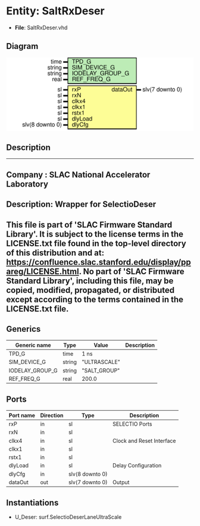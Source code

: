 # Entity: SaltRxDeser

- **File**: SaltRxDeser.vhd
## Diagram

![Diagram](SaltRxDeser.svg "Diagram")
## Description

-----------------------------------------------------------------------------
 Company    : SLAC National Accelerator Laboratory
-----------------------------------------------------------------------------
 Description: Wrapper for SelectioDeser
-----------------------------------------------------------------------------
 This file is part of 'SLAC Firmware Standard Library'.
 It is subject to the license terms in the LICENSE.txt file found in the
 top-level directory of this distribution and at:
    https://confluence.slac.stanford.edu/display/ppareg/LICENSE.html.
 No part of 'SLAC Firmware Standard Library', including this file,
 may be copied, modified, propagated, or distributed except according to
 the terms contained in the LICENSE.txt file.
-----------------------------------------------------------------------------
## Generics

| Generic name    | Type   | Value        | Description |
| --------------- | ------ | ------------ | ----------- |
| TPD_G           | time   | 1 ns         |             |
| SIM_DEVICE_G    | string | "ULTRASCALE" |             |
| IODELAY_GROUP_G | string | "SALT_GROUP" |             |
| REF_FREQ_G      | real   | 200.0        |             |
## Ports

| Port name | Direction | Type            | Description               |
| --------- | --------- | --------------- | ------------------------- |
| rxP       | in        | sl              | SELECTIO Ports            |
| rxN       | in        | sl              |                           |
| clkx4     | in        | sl              | Clock and Reset Interface |
| clkx1     | in        | sl              |                           |
| rstx1     | in        | sl              |                           |
| dlyLoad   | in        | sl              | Delay Configuration       |
| dlyCfg    | in        | slv(8 downto 0) |                           |
| dataOut   | out       | slv(7 downto 0) | Output                    |
## Instantiations

- U_Deser: surf.SelectioDeserLaneUltraScale
